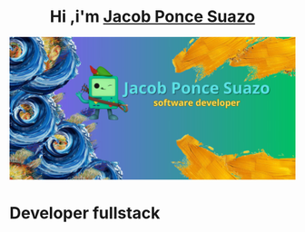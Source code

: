 <div aling="center">
  <h1 align="center"> Hi ,i'm <a href="">Jacob Ponce Suazo </a> </h1>
</div>

<img src="https://github.com/RkzJacob/RkzJacob/blob/main/Jacob%20Ponce%20Suazo.jpg?raw=true">

# Developer fullstack
